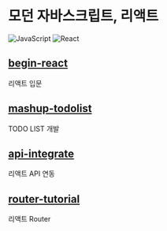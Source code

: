 # 모던 자바스크립트, 리액트

![JavaScript](https://img.shields.io/badge/JavaScript-F7DF1E.svg?style=flat-square&logo=JavaScript&logoColor=white)
![React](https://img.shields.io/badge/React-61DAFB?style=flat-square&logo=React&logoColor=white)

## [begin-react](https://github.com/Junhan0037/js-react/tree/master/begin-react)

리액트 입문

## [mashup-todolist](https://github.com/Junhan0037/js-react/tree/master/mashup-todolist)

TODO LIST 개발

## [api-integrate](https://github.com/Junhan0037/js-react/tree/master/api-integrate)

리액트 API 연동

## [router-tutorial](https://github.com/Junhan0037/js-react/tree/master/router-tutorial)

리액트 Router
